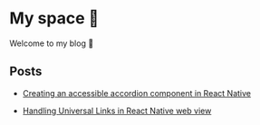 # My space 🚀

Welcome to my blog 👋

## Posts

- [Creating an accessible accordion component in React Native](https://gist.github.com/nitin42/bec1b698b3435032b98cdc8de28a5f75)

- [Handling Universal Links in React Native web view](https://gist.github.com/nitin42/f5c2fe386e1240dcd4c6fa416f2f6efd)
